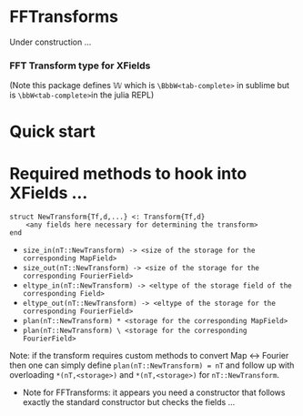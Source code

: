 # FFTransforms

Under construction ...

### FFT Transform type for XFields


(Note this package defines 𝕎 which is `\BbbW<tab-complete>` in sublime but is `\bbW<tab-complete>`in the julia REPL)


# Quick start




# Required methods to hook into XFields ...


```
struct NewTransform{Tf,d,...} <: Transform{Tf,d}
    <any fields here necessary for determining the transform>
end
```

* `size_in(nT::NewTransform) -> <size of the storage for the corresponding MapField>`
* `size_out(nT::NewTransform) -> <size of the storage for the corresponding FourierField>`  
* `eltype_in(nT::NewTransform) -> <eltype of the storage field of the corresponding Field>`
* `eltype_out(nT::NewTransform) -> <eltype of the storage for the corresponding FourierField>`
* `plan(nT::NewTransform) * <storage for the corresponding MapField>`
* `plan(nT::NewTransform) \ <storage for the corresponding FourierField>`


Note: if the transform requires custom methods to convert Map <-> Fourier then one can simply define `plan(nT::NewTransform) = nT` and follow up with overloading `*(nT,<storage>)` and `*(nT,<storage>)` for  `nT::NewTransform`.



* Note for FFTransforms: it appears you need a constructor that follows exactly the standard constructor but checks the fields ...
